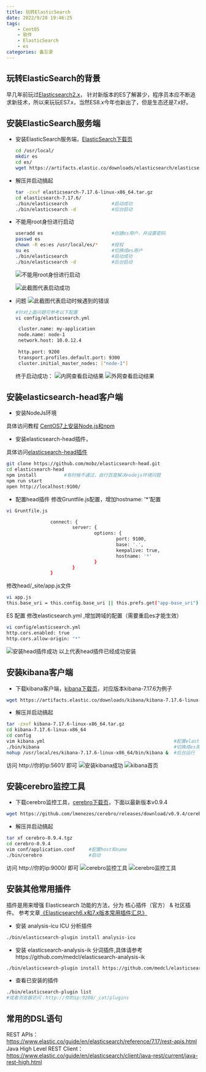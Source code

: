 ```yaml
---
title: 玩转ElasticSearch
date: 2022/9/28 19:46:25
tags:
    - CentOS
    - 软件
    - ElasticSearch
    - es
categories: 备忘录
---
```






## 玩转ElasticSearch的背景
早几年前玩过[Elasticsearch2.x](http://tech.jasonsoso.com/2015/12/elasticsearch/)，
针对新版本的ES了解甚少，程序员本应不断追求新技术，所以来玩玩ES7.x，当然ES8.x今年也新出了，但是生态还是7.x好。




## 安装ElasticSearch服务端


- 安装ElasticSearch服务端，[ElasticSearch下载页](https://www.elastic.co/cn/downloads/elasticsearch "ElasticSearch下载页")
    ```bash
    cd /usr/local/
    mkdir es
    cd es/
    wget https://artifacts.elastic.co/downloads/elasticsearch/elasticsearch-7.17.6-linux-x86_64.tar.gz
    ```

- 解压并启动搞起

    ```bash
    tar -zxvf elasticsearch-7.17.6-linux-x86_64.tar.gz
    cd elasticsearch-7.17.6/
    ./bin/elasticsearch                #启动成功
    ./bin/elasticsearch -d             #后台启动
    ```


- 不能用root身份进行启动
    ```bash
    useradd es                         #创建es用户，并设置密码
    passwd es  
    chown -R es:es /usr/local/es/*     #授权
    su es                              #切换成es用户
    ./bin/elasticsearch                #启动成功
    ./bin/elasticsearch -d             #后台启动
    ```
  ![不能用root身份进行启动](http://tech.jasonsoso.com/images/202210/es-2.png "不能用root身份进行启动")

  ![此截图代表启动成功](http://tech.jasonsoso.com/images/202210/es-4.png "此截图代表启动成功")

- 问题
  ![此截图代表启动时候遇到的错误](http://tech.jasonsoso.com/images/202210/es-5.png "此截图代表启动时候遇到的错误")

    ```bash
    #针对上面问题可参考以下配置
    vi config/elasticsearch.yml
    ```
    
   ``` bash
    cluster.name: my-application
    node.name: node-1
    network.host: 10.0.12.4
    
    http.port: 9200
    transport.profiles.default.port: 9300
    cluster.initial_master_nodes: ["node-1"]
   ```
  终于启动成功：
  ![内网查看启动结果](http://tech.jasonsoso.com/images/202210/es-6.png "内网查看启动结果")
  ![外网查看启动结果](http://tech.jasonsoso.com/images/202210/es-7.png "外网查看启动结果")






## 安装elasticsearch-head客户端

- 安装NodeJs环境

具体访问教程 [CentOS7上安装Node.js和npm](http://tech.jasonsoso.com/2022/04/centos-install-something/#centos7%E4%B8%8A%E5%AE%89%E8%A3%85nodejs%E5%92%8Cnpm "CentOS7上安装Node.js和npm")

- 安装elasticsearch-head插件，

具体访问[elasticsearch-head插件](https://github.com/mobz/elasticsearch-head "elasticsearch-head插件")

```bash
git clone https://github.com/mobz/elasticsearch-head.git
cd elasticsearch-head
npm install          #有时候不通过，自行百度解决nodejs环境问题
npm run start
open http://localhost:9100/
```


- 配置head插件
  修改Gruntfile.js配置，增加hostname: '*'配置
```bash
vi Gruntfile.js

                connect: {
                        server: {
                                options: {
                                        port: 9100,
                                        base: '.',
                                        keepalive: true,
                                        hostname: '*'
                                }
                        }
                }
```

修改head/_site/app.js文件
```bash
vi app.js
this.base_uri = this.config.base_uri || this.prefs.get("app-base_uri") || "http://你的ip:9200";
```

ES 配置 修改elasticsearch.yml ,增加跨域的配置（需要重启es才能生效）
```bash
vi config/elasticsearch.yml
http.cors.enabled: true
http.cors.allow-origin: "*"
```

![安装head插件成功](http://tech.jasonsoso.com/images/202210/es-8.png "安装head插件成功")
以上代表head插件已经成功安装







## 安装kibana客户端

- 下载kibana客户端，[kibana下载页](https://www.elastic.co/cn/downloads/kibana "Download Kibana")，对应版本kibana-7.17.6为例子

```bash
wget https://artifacts.elastic.co/downloads/kibana/kibana-7.17.6-linux-x86_64.tar.gz
```

- 解压并启动搞起

```bash
tar -zxvf kibana-7.17.6-linux-x86_64.tar.gz
cd kibana-7.17.6-linux-x86_64
cd config
vim kibana.yml                                               #配置elasticsearch.hosts: ["http://你的ip:9200"] 和 server.host: "你的ip"
./bin/kibana                                                 #切换成es用户则启动成功
nohup /usr/local/es/kibana-7.17.6-linux-x86_64/bin/kibana &  #后台运行
```
访问 http://你的ip:5601/ 即可
![安装kibana成功](http://tech.jasonsoso.com/images/202210/es-9.png "安装kibana成功")
![kibana首页](http://tech.jasonsoso.com/images/202210/es-10.png "kibana首页")






## 安装cerebro监控工具


- 下载cerebro监控工具，[cerebro下载页](https://github.com/lmenezes/cerebro/releases "Download cerebro")，下面以最新版本v0.9.4

```bash
wget https://github.com/lmenezes/cerebro/releases/download/v0.9.4/cerebro-0.9.4.tgz
```

- 解压并启动搞起

```bash
tar xf cerebro-0.9.4.tgz
cd cerebro-0.9.4
vim conf/application.conf     #配置host和name
./bin/cerebro                 #启动
```
访问 http://你的ip:9000/ 即可
![cerebro监控工具](http://tech.jasonsoso.com/images/202210/es-11.png "cerebro监控工具")
![cerebro监控工具](http://tech.jasonsoso.com/images/202210/es-12.png "cerebro监控工具")






## 安装其他常用插件

插件是用来增强 Elasticsearch 功能的方法，分为 核心插件（官方） & 社区插件。
参考文章[《Elasticsearch6.x和7.x版本常用插件汇总》](https://blog.csdn.net/weixin_30314813/article/details/101858621 "《Elasticsearch6.x和7.x版本常用插件汇总》")

- 安装 analysis-icu ICU 分析插件

```bash
./bin/elasticsearch-plugin install analysis-icu
```

- 安装 elasticsearch-analysis-ik 分词插件,具体请参考https://github.com/medcl/elasticsearch-analysis-ik

```bash
./bin/elasticsearch-plugin install https://github.com/medcl/elasticsearch-analysis-ik/releases/download/v7.17.6/elasticsearch-analysis-ik-7.17.6.zip
```

- 查看已安装的插件
```bash
./bin/elasticsearch-plugin list
#或者浏览器访问：http://你的ip:9200/_cat/plugins
```



## 常用的DSL语句
REST APIs：https://www.elastic.co/guide/en/elasticsearch/reference/7.17/rest-apis.html
Java High Level REST Client：https://www.elastic.co/guide/en/elasticsearch/client/java-rest/current/java-rest-high.html



